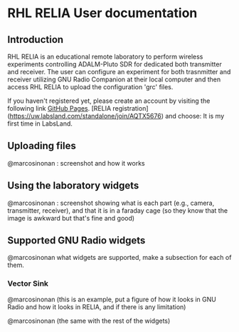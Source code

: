 # RHL RELIA User documentation

## Introduction

RHL RELIA is an educational remote laboratory to perform wireless experiments controlling ADALM-Pluto SDR for dedicated both transmitter and receiver. The user can configure an experiment for both trasnmitter and receiver utilizing GNU Radio Companion at their local computer and then access RHL RELIA to upload the configuration 'grc' files. 

If you haven't registered yet, please create an account by visiting the following link
[GitHub Pages](https://pages.github.com/). [RELIA registration] (https://uw.labsland.com/standalone/join/AQTX5676) and choose: It is my first time in LabsLand.



<!-- #@marcosinonan : screenshot and what they will expect -->

## Uploading files

@marcosinonan : screenshot and how it works

## Using the laboratory widgets

@marcosinonan :  screenshot showing what is each part (e.g., camera, transmitter, receiver), and that it is in a faraday cage (so they know that the image is awkward but that's fine and good)

## Supported GNU Radio widgets

@marcosinonan what widgets are supported, make a subsection for each of them.

### Vector Sink

@marcosinonan (this is an example, put a figure of how it looks in GNU Radio and how it looks in RELIA, and if there is any limitation)

@marcosinonan (the same with the rest of the widgets)

